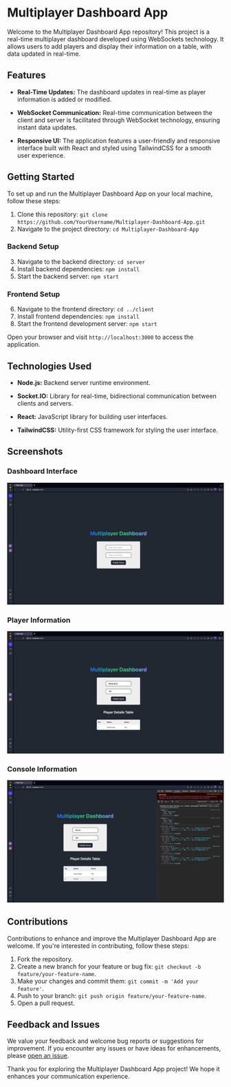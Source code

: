 # Multiplayer Dashboard App

Welcome to the Multiplayer Dashboard App repository! This project is a real-time multiplayer dashboard developed using WebSockets technology. It allows users to add players and display their information on a table, with data updated in real-time.

## Features

- **Real-Time Updates:** The dashboard updates in real-time as player information is added or modified.
  
- **WebSocket Communication:** Real-time communication between the client and server is facilitated through WebSocket technology, ensuring instant data updates.
  
- **Responsive UI:** The application features a user-friendly and responsive interface built with React and styled using TailwindCSS for a smooth user experience.

## Getting Started

To set up and run the Multiplayer Dashboard App on your local machine, follow these steps:

1. Clone this repository: `git clone https://github.com/YourUsername/Multiplayer-Dashboard-App.git`
2. Navigate to the project directory: `cd Multiplayer-Dashboard-App`

### Backend Setup

3. Navigate to the backend directory: `cd server`
4. Install backend dependencies: `npm install`
5. Start the backend server: `npm start`

### Frontend Setup

6. Navigate to the frontend directory: `cd ../client`
7. Install frontend dependencies: `npm install`
8. Start the frontend development server: `npm start`

Open your browser and visit `http://localhost:3000` to access the application.

## Technologies Used

- **Node.js:** Backend server runtime environment.
  
- **Socket.IO:** Library for real-time, bidirectional communication between clients and servers.
  
- **React:** JavaScript library for building user interfaces.
  
- **TailwindCSS:** Utility-first CSS framework for styling the user interface.

## Screenshots

### Dashboard Interface
![Dashboard Interface](./screenshots/output1.jpg)

### Player Information
![Player Information](./screenshots/output2.jpg)

### Console Information
![Console Information](./screenshots/output3.jpg)

## Contributions

Contributions to enhance and improve the Multiplayer Dashboard App are welcome. If you're interested in contributing, follow these steps:

1. Fork the repository.
2. Create a new branch for your feature or bug fix: `git checkout -b feature/your-feature-name`.
3. Make your changes and commit them: `git commit -m 'Add your feature'`.
4. Push to your branch: `git push origin feature/your-feature-name`.
5. Open a pull request.

## Feedback and Issues

We value your feedback and welcome bug reports or suggestions for improvement. If you encounter any issues or have ideas for enhancements, please [open an issue](https://github.com/YourUsername/Multiplayer-Dashboard-App/issues).

Thank you for exploring the Multiplayer Dashboard App project! We hope it enhances your communication experience.
